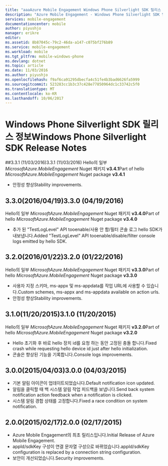 ```yaml
---
title: "aaaAzure Mobile Engagement Windows Phone Silverlight SDK 릴리스 정보 | Microsoft Docs"
description: "Azure Mobile Engagement - Windows Phone Silverlight SDK 릴리스 정보"
services: mobile-engagement
documentationcenter: mobile
author: piyushjo
manager: erikre
editor: 
ms.assetid: 8b87045c-79c2-46da-a147-c075bf276b89
ms.service: mobile-engagement
ms.workload: mobile
ms.tgt_pltfrm: mobile-windows-phone
ms.devlang: dotnet
ms.topic: article
ms.date: 11/03/2016
ms.author: piyushjo
ms.openlocfilehash: f9af6ca91295dbecfa4c51fe4b3bad6626fa5999
ms.sourcegitcommit: 523283cc1b3c37c428e77850964dc1c33742c5f0
ms.translationtype: MT
ms.contentlocale: ko-KR
ms.lasthandoff: 10/06/2017
---
```

# <a name="windows-phone-silverlight-sdk-release-notes"></a><span data-ttu-id="c617a-103">Windows Phone Silverlight SDK 릴리스 정보</span><span class="sxs-lookup"><span data-stu-id="c617a-103">Windows Phone Silverlight SDK Release Notes</span></span>
##<a name="331-11032016"></a><span data-ttu-id="c617a-104">3.3.1 (11/03/2016)</span><span class="sxs-lookup"><span data-stu-id="c617a-104">3.3.1 (11/03/2016)</span></span>
<span data-ttu-id="c617a-105">Hello의 일부 *MicrosoftAzure.MobileEngagement* Nuget 패키지 **v3.4.1**</span><span class="sxs-lookup"><span data-stu-id="c617a-105">Part of hello *MicrosoftAzure.MobileEngagement* Nuget package **v3.4.1**</span></span>

* <span data-ttu-id="c617a-106">안정성 향상</span><span class="sxs-lookup"><span data-stu-id="c617a-106">Stability improvements.</span></span>

## <a name="330-04192016"></a><span data-ttu-id="c617a-107">3.3.0(2016/04/19)</span><span class="sxs-lookup"><span data-stu-id="c617a-107">3.3.0 (04/19/2016)</span></span>
<span data-ttu-id="c617a-108">Hello의 일부 *MicrosoftAzure.MobileEngagement* Nuget 패키지 **v3.4.0**</span><span class="sxs-lookup"><span data-stu-id="c617a-108">Part of hello *MicrosoftAzure.MobileEngagement* Nuget package **v3.4.0**</span></span>

* <span data-ttu-id="c617a-109">추가 된 "TestLogLevel" API tooenable/사용 안 함/필터 콘솔 로그 hello SDK가 내보냅니다.</span><span class="sxs-lookup"><span data-stu-id="c617a-109">Added "TestLogLevel" API tooenable/disable/filter console logs emitted by hello SDK.</span></span>

## <a name="320-01222016"></a><span data-ttu-id="c617a-110">3.2.0(2016/01/22)</span><span class="sxs-lookup"><span data-stu-id="c617a-110">3.2.0 (01/22/2016)</span></span>
<span data-ttu-id="c617a-111">Hello의 일부 *MicrosoftAzure.MobileEngagement* Nuget 패키지 **v3.3.0**</span><span class="sxs-lookup"><span data-stu-id="c617a-111">Part of hello *MicrosoftAzure.MobileEngagement* Nuget package **v3.3.0**</span></span>

* <span data-ttu-id="c617a-112">사용자 지정 스키마, ms-appx 및 ms-appdata를 작업 URL에 사용할 수 있습니다.</span><span class="sxs-lookup"><span data-stu-id="c617a-112">Custom schemes, ms-appx and ms-appdata available on action urls.</span></span>
* <span data-ttu-id="c617a-113">안정성 향상</span><span class="sxs-lookup"><span data-stu-id="c617a-113">Stability improvements.</span></span>

## <a name="310-11202015"></a><span data-ttu-id="c617a-114">3.1.0(11/20/2015)</span><span class="sxs-lookup"><span data-stu-id="c617a-114">3.1.0 (11/20/2015)</span></span>
<span data-ttu-id="c617a-115">Hello의 일부 *MicrosoftAzure.MobileEngagement* Nuget 패키지 **v3.2.0**</span><span class="sxs-lookup"><span data-stu-id="c617a-115">Part of hello *MicrosoftAzure.MobileEngagement* Nuget package **v3.2.0**</span></span>

* <span data-ttu-id="c617a-116">Hello 초기화 후 바로 hello 장치 id를 요청 하는 동안 고정된 충돌 합니다.</span><span class="sxs-lookup"><span data-stu-id="c617a-116">Fixed crash while requesting hello device id just after hello initialization.</span></span>
* <span data-ttu-id="c617a-117">콘솔은 향상된 기능을 기록합니다.</span><span class="sxs-lookup"><span data-stu-id="c617a-117">Console logs improvements.</span></span>

## <a name="300-04032015"></a><span data-ttu-id="c617a-118">3.0.0(2015/04/03)</span><span class="sxs-lookup"><span data-stu-id="c617a-118">3.0.0 (04/03/2015)</span></span>
* <span data-ttu-id="c617a-119">기본 알림 아이콘이 업데이트되었습니다.</span><span class="sxs-lookup"><span data-stu-id="c617a-119">Default notification icon updated.</span></span>
* <span data-ttu-id="c617a-120">알림을 클릭할 때 백 시스템 알림 작업 피드백을 보냅니다.</span><span class="sxs-lookup"><span data-stu-id="c617a-120">Send back system notification action feedback when a notification is clicked.</span></span>
* <span data-ttu-id="c617a-121">시스템 알림 경합 상태를 고정합니다.</span><span class="sxs-lookup"><span data-stu-id="c617a-121">Fixed a race condition on system notification.</span></span>

## <a name="200-02172015"></a><span data-ttu-id="c617a-122">2.0.0(2015/02/17)</span><span class="sxs-lookup"><span data-stu-id="c617a-122">2.0.0 (02/17/2015)</span></span>
* <span data-ttu-id="c617a-123">Azure Mobile Engagement의 최초 릴리스입니다.</span><span class="sxs-lookup"><span data-stu-id="c617a-123">Initial Release of Azure Mobile Engagement.</span></span>
* <span data-ttu-id="c617a-124">appId/sdkKey 구성이 연결 문자열 구성으로 바뀌었습니다.</span><span class="sxs-lookup"><span data-stu-id="c617a-124">appId/sdkKey configuration is replaced by a connection string configuration.</span></span>
* <span data-ttu-id="c617a-125">보안이 개선되었습니다.</span><span class="sxs-lookup"><span data-stu-id="c617a-125">Security improvements.</span></span>

